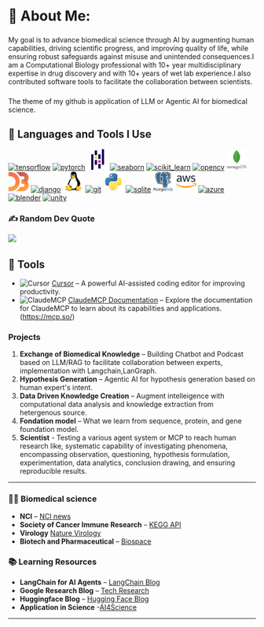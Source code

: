 # 💫 About Me:
### 
   My goal is to advance biomedical science through AI by augmenting human capabilities, driving scientific progress, and improving quality of life, while ensuring robust safeguards against misuse and unintended consequences.I am a Computational Biology professional with 10+ year multidisciplinary expertise in drug discovery and with 10+ years of wet lab experience.I also contributed software tools to facilitate the collaboration between scientists.
###   
   The theme of my github is application of LLM or Agentic AI for biomedical science.
<h2>🚀 Languages and Tools I Use</h2>
<p><a target="_blank" href="https://www.vectorlogo.zone/logos/tensorflow/tensorflow-icon.svg" style="display: inline-block;"><img src="https://www.vectorlogo.zone/logos/tensorflow/tensorflow-icon.svg" alt="tensorflow" width="42" height="42" /></a>
<a target="_blank" href="https://www.vectorlogo.zone/logos/pytorch/pytorch-icon.svg" style="display: inline-block;"><img src="https://www.vectorlogo.zone/logos/pytorch/pytorch-icon.svg" alt="pytorch" width="42" height="42" /></a>
<a target="_blank" href="https://raw.githubusercontent.com/devicons/devicon/2ae2a900d2f041da66e950e4d48052658d850630/icons/pandas/pandas-original.svg" style="display: inline-block;"><img src="https://raw.githubusercontent.com/devicons/devicon/2ae2a900d2f041da66e950e4d48052658d850630/icons/pandas/pandas-original.svg" alt="pandas" width="42" height="42" /></a>
<a target="_blank" href="https://seaborn.pydata.org/_images/logo-mark-lightbg.svg" style="display: inline-block;"><img src="https://seaborn.pydata.org/_images/logo-mark-lightbg.svg" alt="seaborn" width="42" height="42" /></a>
<a target="_blank" href="https://upload.wikimedia.org/wikipedia/commons/0/05/Scikit_learn_logo_small.svg" style="display: inline-block;"><img src="https://upload.wikimedia.org/wikipedia/commons/0/05/Scikit_learn_logo_small.svg" alt="scikit_learn" width="42" height="42" /></a>
<a target="_blank" href="https://www.vectorlogo.zone/logos/opencv/opencv-icon.svg" style="display: inline-block;"><img src="https://www.vectorlogo.zone/logos/opencv/opencv-icon.svg" alt="opencv" width="42" height="42" /></a>
<a target="_blank" href="https://raw.githubusercontent.com/devicons/devicon/master/icons/mongodb/mongodb-original-wordmark.svg" style="display: inline-block;"><img src="https://raw.githubusercontent.com/devicons/devicon/master/icons/mongodb/mongodb-original-wordmark.svg" alt="mongodb" width="42" height="42" /></a>
<a target="_blank" href="https://raw.githubusercontent.com/devicons/devicon/master/icons/d3js/d3js-original.svg" style="display: inline-block;"><img src="https://raw.githubusercontent.com/devicons/devicon/master/icons/d3js/d3js-original.svg" alt="d3js" width="42" height="42" /></a>
<a target="_blank" href="https://cdn.worldvectorlogo.com/logos/django.svg" style="display: inline-block;"><img src="https://cdn.worldvectorlogo.com/logos/django.svg" alt="django" width="42" height="42" /></a>
<a target="_blank" href="https://raw.githubusercontent.com/devicons/devicon/master/icons/linux/linux-original.svg" style="display: inline-block;"><img src="https://raw.githubusercontent.com/devicons/devicon/master/icons/linux/linux-original.svg" alt="linux" width="42" height="42" /></a>
<a target="_blank" href="https://www.vectorlogo.zone/logos/git-scm/git-scm-icon.svg" style="display: inline-block;"><img src="https://www.vectorlogo.zone/logos/git-scm/git-scm-icon.svg" alt="git" width="42" height="42" /></a>
<a target="_blank" href="https://raw.githubusercontent.com/devicons/devicon/master/icons/python/python-original.svg" style="display: inline-block;"><img src="https://raw.githubusercontent.com/devicons/devicon/master/icons/python/python-original.svg" alt="python" width="42" height="42" /></a>
<a target="_blank" href="https://www.vectorlogo.zone/logos/sqlite/sqlite-icon.svg" style="display: inline-block;"><img src="https://www.vectorlogo.zone/logos/sqlite/sqlite-icon.svg" alt="sqlite" width="42" height="42" /></a>
<a target="_blank" href="https://raw.githubusercontent.com/devicons/devicon/master/icons/postgresql/postgresql-original-wordmark.svg" style="display: inline-block;"><img src="https://raw.githubusercontent.com/devicons/devicon/master/icons/postgresql/postgresql-original-wordmark.svg" alt="postgresql" width="42" height="42" /></a>
<a target="_blank" href="https://raw.githubusercontent.com/devicons/devicon/master/icons/amazonwebservices/amazonwebservices-original-wordmark.svg" style="display: inline-block;"><img src="https://raw.githubusercontent.com/devicons/devicon/master/icons/amazonwebservices/amazonwebservices-original-wordmark.svg" alt="aws" width="42" height="42" /></a>
<a target="_blank" href="https://www.vectorlogo.zone/logos/microsoft_azure/microsoft_azure-icon.svg" style="display: inline-block;"><img src="https://www.vectorlogo.zone/logos/microsoft_azure/microsoft_azure-icon.svg" alt="azure" width="42" height="42" /></a>
<a target="_blank" href="https://download.blender.org/branding/community/blender_community_badge_white.svg" style="display: inline-block;"><img src="https://download.blender.org/branding/community/blender_community_badge_white.svg" alt="blender" width="42" height="42" /></a>
<a target="_blank" href="https://www.vectorlogo.zone/logos/unity3d/unity3d-icon.svg" style="display: inline-block;"><img src="https://www.vectorlogo.zone/logos/unity3d/unity3d-icon.svg" alt="unity" width="42" height="42" /></a></p>

### ✍️ Random Dev Quote
![](https://quotes-github-readme.vercel.app/api?type=horizontal&theme=radical)
   
## 🚀 Tools

- ![Cursor](https://img.shields.io/badge/Cursor-AI%20Code%20Editor-%23007ACC?style=flat) [Cursor](https://www.cursor.com/) – A powerful AI-assisted coding editor for improving productivity.
- ![ClaudeMCP](https://img.shields.io/badge/ClaudeMCP-LLM%20Docs-%23FFB6C1?style=flat) [ClaudeMCP Documentation](https://www.claudemcp.com/docs/introduction) – Explore the documentation for ClaudeMCP to learn about its capabilities and applications.(https://mcp.so/)

### Projects  
1. **Exchange of Biomedical Knowledge** – Building Chatbot and Podcast based on LLM/RAG to facilitate collaboration between experts, implementation with Langchain,LanGraph.    
2. **Hypothesis Generation** – Agentic AI for hypothesis generation based on human expert's intent. 
3. **Data Driven Knowledge Creation** – Augment intelleigence with computational data analysis and knowledge extraction from hetergenous source.      
4. **Fondation model** – What we learn from sequence, protein, and gene foundation model.    
5. **Scientist** - Testing a various agent system or MCP to reach human research like, systematic capability of investigating phenomena, encompassing observation, questioning, hypothesis formulation, experimentation, data analytics, conclusion drawing, and ensuring reproducible results.   

---
 
### 🧑‍🔬 Biomedical science  
- **NCI** – [NCI news](https://www.cancer.gov/news-events/cancer-currents-blog)  
- **Society of Cancer Immune Research** – [KEGG API](https://acir.org/)
- **Virology** [Nature Virology](https://www.nature.com/subjects/virology) 
- **Biotech and Pharmaceutical** – [Biospace](https://www.biospace.com/)  

### 📚 Learning Resources  
- **LangChain for AI Agents** – [LangChain Blog](https://blog.langchain.dev/)  
- **Google Research Blog** – [Tech Research](https://research.google/blog/)  
- **Huggingface Blog** – [Hugging Face Blog](https://huggingface.co/blog)
- **Application in Science** -[AI4Science](https://ai4sciencecommunity.github.io/) 

---

